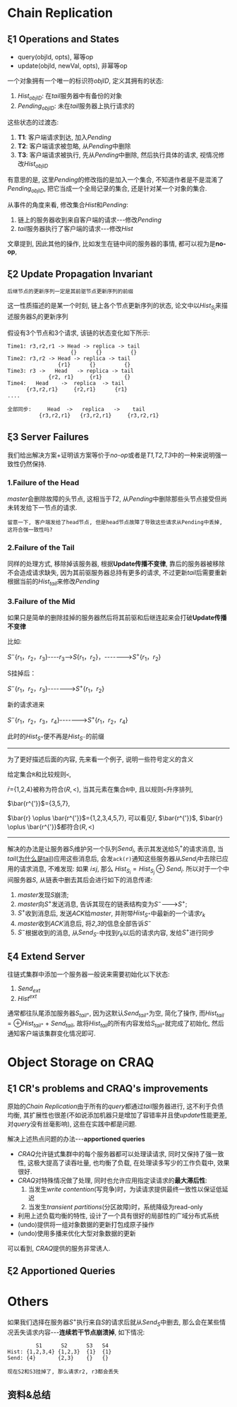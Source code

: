 # Chain Replication

## ξ1 Operations and States

- query(objId, opts), 幂等op
- update(objId, newVal, opts), 非幂等op

一个对象拥有一个唯一的标识符*objID*, 定义其拥有的状态:

1. $Hist_{objID}$: 在*tail*服务器中有备份的对象
2. $Pending_{objID}$: 未在*tail*服务器上执行请求的

这些状态的过渡态:

1. **T1**: 客户端请求到达, 加入$Pending$
2. **T2**: 客户端请求被忽略, 从$Pending$中删除
3. **T3**: 客户端请求被执行, 先从$Pending$中删除, 然后执行具体的请求, 视情况修改$Hist_{objID}$

有意思的是, 这里$Pending$的修改指的是加入一个集合, 不知道作者是不是混淆了$Pending_{objID}$, 把它当成一个全局记录的集合, 还是针对某一个对象的集合.

从事件的角度来看, 修改集合$Hist$和$Pending$:

1. 链上的服务器收到来自客户端的请求---修改$Pending$
2. *tail*服务器执行了客户端的请求---修改$Hist$

文章提到, 因此其他的操作, 比如发生在链中间的服务器的事情, 都可以视为是**no-op**, 

## ξ2 Update Propagation Invariant

`后继节点的更新序列一定是其前驱节点更新序列的前缀`

这一性质描述的是某一个时刻, 链上各个节点更新序列的状态, 论文中以$Hist_{S_{i}}$来描述服务器$S_{i}$的更新序列

假设有3个节点和3个请求, 该链的状态变化如下所示:

```
Time1: r3,r2,r1 -> Head -> replica -> tail
                    {}      {}         {}
Time2: r3,r2 -> Head -> replica -> tail
                {r1}      {}         {}
Time3: r3 ->   Head   -> replica -> tail
             {r2, r1}     {r1}       {}
Time4:   Head    ->  replica  -> tail
      {r3,r2,r1}     {r2,r1}      {r1}
....

全部同步:     Head  ->   replica   ->    tail
          {r3,r2,r1}   {r3,r2,r1}     {r3,r2,r1}
```


## ξ3 Server Failures

我们给出解决方案+证明该方案等价于*no-op*或者是*T1,T2,T3*中的一种来说明强一致性仍然保持.

### 1.Failure of the Head

*master*会删除故障的头节点, 这相当于*T2*, 从$Pending$中删除那些头节点接受但尚未转发给下一节点的请求.

```
留意一下, 客户端发给了head节点, 但是head节点故障了导致这些请求从Pending中丢掉, 这符合强一致性吗?
```

### 2.Failure of the Tail

同样的处理方式, 移除掉该服务器, 根据**Update传播不变律**, 靠后的服务器被移除不会造成请求缺失, 因为其前驱服务器总持有更多的请求, 不过更新*tail*后需要重新根据当前的$Hist_{tail}$来修改$Pending$


### 3.Failure of the Mid

如果只是简单的删除挂掉的服务器然后将其前驱和后继连起来会打破**Update传播不变律**

比如:

$S^{-}${$r_{1}$，$r_{2}$，$r_{3}$}----$r_{3}$-->$S${$r_{1}$，$r_{2}$}，------->$S^{+}${$r_{1}$，$r_{2}$}

S挂掉后：

$S^{-}${$r_{1}$，$r_{2}$，$r_{3}$}------->$S^{+}${$r_{1}$，$r_{2}$}

新的请求进来

$S^{-}${$r_{1}$，$r_{2}$，$r_{3}$，$r_{4}$}------->$S^{+}${$r_{1}$，$r_{2}$，$r_{4}$}

此时的$Hist_{S^{+}}$便不再是$Hist_{S^{-}}$的前缀

---

为了更好描述后面的内容, 先来看一个例子, 说明一些符号定义的含义

给定集合`R`和比较规则`<`,

$\bar{r}$={1,2,4}被称为符合$(R, <)$, 当其元素在集合`R`中, 且以规则`<`升序排列,

$\bar{r^{'}}$={3,5,7},

$\bar{r} \oplus \bar{r^{'}}$={1,2,3,4,5,7}, 可以看见$\bar{r}$, $\bar{r^{'}}$, $\bar{r} \oplus \bar{r^{'}}$都符合$(R, <)$

---

解决的办法是让服务器$S_{i}$维护另一个队列$Send_{i}$, 表示其发送给$S_{i}^{+}$的请求消息, 当*tail*([为什么是tail](#Others))应用这些消息后, 会发`ack(r)`通知这些服务器从$Send_{i}$中去除已应用的请求消息, 不难发现: 如果 *i≤j*, 那么 $Hist_{S_{i}} = Hist_{S_{j}} \oplus Send_{i}$. 所以对于一个中间服务器$S$, 从链表中删去其后会进行如下的消息传递:

1. *master*发现$S$崩溃;
2. *master*向$S^{+}$发送消息, 告诉其现在的链表结构变为$S^{-}$--->$S^{+}$;
3. $S^{+}$收到消息后, 发送*ACK*给*master*, 并附带$Hist_{S^{+}}$中最新的一个请求$r_{k}$
4. *master*收到*ACK*消息后, 将*2*,*3*的信息全部告诉$S^{-}$
5. $S^{-}$根据收到的消息, 从$Send_{S^{-}}$中找到$r_{k}$以后的请求内容, 发给$S^{+}$进行同步

## ξ4 Extend Server

往链式集群中添加一个服务器一般说来需要初始化以下状态:

1. $Send_{ext}$
2. $Hist^{ext}$

通常都往队尾添加服务器$S_{tail^{+}}$, 因为这默认$Send_{tail^{+}}$为空, 简化了操作, 而$Hist_{tail} = \oplus Hist_{tail^{+}} + Send_{tail}$, 故将$Hist_{tail}$的所有内容发给$S_{tail^{{+}}}$就完成了初始化,  然后通知客户端该集群变化情况即可.


# Object Storage on CRAQ

## ξ1 CR's problems and CRAQ's improvements

原始的*Chain Replication*由于所有的*query*都通过*tail*服务器进行, 这不利于负债均衡, 其扩展性也很差(不如说添加机器只是增加了容错率并且使*update*性能更差, 对*query*没有丝毫影响), 这些在实践中都是问题.

解决上述热点问题的办法---**apportioned queries**

- *CRAQ*允许链式集群中的每个服务器都可以处理读请求, 同时又保持了强一致性, 这极大提高了读吞吐量, 也均衡了负载, 在处理读多写少的工作负载中, 效果很好.
- *CRAQ*对特殊情况做了处理, 同时也允许应用指定读请求的**最大滞后性**: 
  1. 当发生*write contention*(写竞争)时，为读请求提供最终一致性以保证低延迟
  2. 当发生*transient partitions*(分区故障)时，系统降级为read-only
- 利用上述负载均衡的特性, 设计了一个具有很好的局部性的广域分布式系统
- (undo)提供将一组对象数据的更新打包成原子操作
- (undo)使用多播来优化大型对象数据的更新

可以看到, *CRAQ*提供的服务非常诱人.

## ξ2 Apportioned Queries



# Others

如果我们选择在服务器$S^{+}$执行来自$S$的请求后就从$Send_{S}$中删去, 那么会在某些情况丢失请求内容---**连续若干节点崩溃掉**, 如下情况: 

```
         S1      S2      S3   S4
Hist: {1,2,3,4} {1,2,3}  {1}  {1}
Send: {4}       {2,3}    {}   {}

现在S2和S3挂掉了, 那么请求r2, r3都会丢失
```

## 资料&总结

